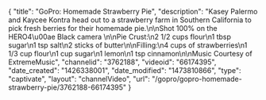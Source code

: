 {
    "title": "GoPro: Homemade Strawberry Pie",
    "description": "Kasey Palermo and Kaycee Kontra head out to a strawberry farm in Southern California to pick fresh berries for their homemade pie.\n\nShot 100% on the HERO4\u00ae Black camera \n\nPie Crust:\n2 1\/2 cups flour\n1 tbsp sugar\n1 tsp salt\n2 sticks of butter\n\nFilling:\n4 cups of strawberries\n1 1\/3 cup flour\n1 cup sugar\n1 lemon\n1 tsp cinnamon\n\nMusic Courtesy of ExtremeMusic",
    "channelid": "3762188",
    "videoid": "66174395",
    "date_created": "1426338001",
    "date_modified": "1473810866",
    "type": "captivate",
    "layout": "channelVideo",
    "url": "\/gopro\/gopro-homemade-strawberry-pie\/3762188-66174395"
}